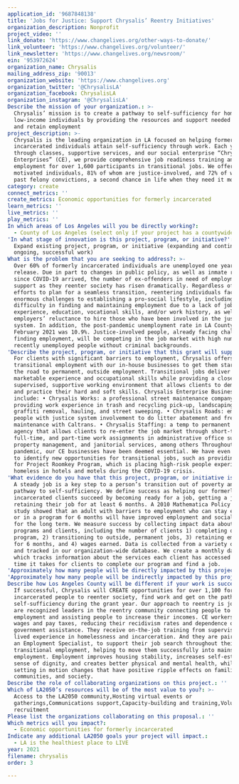 ```yaml
---
application_id: '9687848138'
title: 'Jobs for Justice: Support Chrysalis’ Reentry Initiatives'
organization_description: Nonprofit
project_video: ''
link_donate: 'https://www.changelives.org/other-ways-to-donate/'
link_volunteer: 'https://www.changelives.org/volunteer/'
link_newsletter: 'https://www.changelives.org/newsroom/'
ein: '953972624'
organization_name: Chrysalis
mailing_address_zip: '90013'
organization_website: 'https://www.changelives.org'
organization_twitter: '@ChrysalisLA'
organization_facebook: ChrysalisLA
organization_instagram: '@ChrysalisLA'
Describe the mission of your organization.: >-
  Chrysalis’ mission is to create a pathway to self-sufficiency for homeless and
  low-income individuals by providing the resources and support needed to find
  and retain employment
project_description: >-
  Chrysalis is the leading organization in LA focused on helping formerly
  incarcerated individuals attain self-sufficiency through work. Each year,
  through classes, supportive services, and our social enterprise “Chrysalis
  Enterprises” (CE), we provide comprehensive job readiness training and
  employment for over 1,600 participants in transitional jobs. We offer these
  motivated individuals, 81% of whom are justice-involved, and 72% of whom have
  past felony convictions, a second chance in life when they need it most.
category: create
connect_metrics: ''
create_metrics: Economic opportunities for formerly incarcerated
learn_metrics: ''
live_metrics: ''
play_metrics: ''
In which areas of Los Angeles will you be directly working?:
  - County of Los Angeles (select only if your project has a countywide benefit)
'In what stage of innovation is this project, program, or initiative?': >-
  Expand existing project, program, or initiative (expanding and continuing
  ongoing, successful work)
What is the problem that you are seeking to address?: >-
  Over 60% of formerly incarcerated individuals are unemployed one year after
  release. Due in part to changes in public policy, as well as inmate releases
  since COVID-19 arrived, the number of ex-offenders in need of employment
  support as they reenter society has risen dramatically. Regardless of the
  efforts to plan for a seamless transition, reentering individuals face
  enormous challenges to establishing a pro-social lifestyle, including
  difficulty in finding and maintaining employment due to a lack of job search
  experience, education, vocational skills, and/or work history, as well as
  employers’ reluctance to hire those who have been involved in the justice
  system. In addition, the post-pandemic unemployment rate in LA County in
  February 2021 was 10.9%. Justice-involved people, already facing challenges in
  finding employment, will be competing in the job market with high numbers of
  recently unemployed people without criminal backgrounds.
'Describe the project, program, or initiative that this grant will support to address the problem identified.': >-
  For clients with significant barriers to employment, Chrysalis offers paid,
  transitional employment with our in-house businesses to get them started on
  the road to permanent, outside employment. Transitional jobs deliver
  marketable experience and occupational skills while providing a closely
  supervised, supportive working environment that allows clients to demonstrate
  and practice their hard and soft skills. Chrysalis Enterprise Businesses
  include: • Chrysalis Works: a professional street maintenance company,
  providing work experience in trash and recycling pick-up, landscaping,
  graffiti removal, hauling, and street sweeping. • Chrysalis Roads: employs
  people with justice system involvement to do litter abatement and freeway
  maintenance with Caltrans. • Chrysalis Staffing: a temp to permanent staffing
  agency that allows clients to re-enter the job market through short-term,
  full-time, and part-time work assignments in administrative office support,
  property management, and janitorial services, among others Throughout the
  pandemic, our CE businesses have been deemed essential. We have even been able
  to identify new opportunities for transitional jobs, such as providing support
  for Project Roomkey Program, which is placing high-risk people experiencing
  homeless in hotels and motels during the COVID-19 crisis.
'What evidence do you have that this project, program, or initiative is or will be successful, and how will you define and measure success?': >-
  A steady job is a key step to a person’s transition out of poverty and onto a
  pathway to self-sufficiency. We define success as helping our formerly
  incarcerated clients succeed by becoming ready for a job, getting a job, and
  retaining their job for at least 6 months. A 2010 Mathematica Policy Research
  study showed that an adult with barriers to employment who can stay employed
  or in a program for 6 months will have improved employment and social outcomes
  for the long term. We measure success by collecting impact data about our
  programs and clients, including the number of clients 1) completing our
  program, 2) transitioning to outside, permanent jobs, 3) retaining employment
  for 6 months, and 4) wages earned. Data is collected from a variety of sources
  and tracked in our organization-wide database. We create a monthly dashboard,
  which tracks information about the services each client has accessed and the
  time it takes for clients to complete our program and find a job.
'Approximately how many people will be directly impacted by this project, program, or initiative?': '1500'
'Approximately how many people will be indirectly impacted by this project, program, or initiative?': '5000'
Describe how Los Angeles County will be different if your work is successful.: >-
  If successful, Chrysalis will CREATE opportunities for over 1,100 formerly
  incarcerated people to reenter society, find work and get on the path to
  self-sufficiency during the grant year. Our approach to reentry is jobs. We
  are recognized leaders in the reentry community connecting people to
  employment and assisting people to increase their incomes. CE workers earn
  wages and pay taxes, reducing their recidivism rates and dependence on
  government assistance. They receive on-the-job training from supervisors with
  lived experience in homelessness and incarceration. And they are paired with
  an Employment Specialist, to support their job search throughout their
  transitional employment, helping to move them successfully into mainstream
  employment. Employment improves housing stability, increases self-esteem and
  sense of dignity, and creates better physical and mental health, while also
  setting in motion changes that have positive ripple effects on families,
  communities, and society.
Describe the role of collaborating organizations on this project.: ''
Which of LA2050’s resources will be of the most value to you?: >-
  Access to the LA2050 community,Hosting virtual events or
  gatherings,Communications support,Capacity-building and training,Volunteer
  recruitment
Please list the organizations collaborating on this proposal.: ''
Which metrics will you impact?:
  - Economic opportunities for formerly incarcerated
Indicate any additional LA2050 goals your project will impact.:
  - LA is the healthiest place to LIVE
year: 2021
filename: chrysalis
order: 3

---
```


